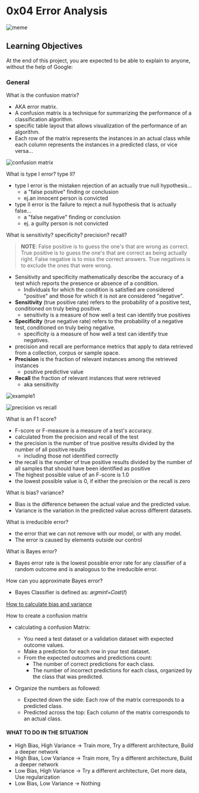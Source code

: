 # 0x04 Error Analysis

![meme](https://holbertonintranet.s3.amazonaws.com/uploads/medias/2018/11/e3786a3d84e36ff800d8.jpg?X-Amz-Algorithm=AWS4-HMAC-SHA256&X-Amz-Credential=AKIARDDGGGOU5BHMTQX4%2F20220905%2Fus-east-1%2Fs3%2Faws4_request&X-Amz-Date=20220905T134644Z&X-Amz-Expires=86400&X-Amz-SignedHeaders=host&X-Amz-Signature=98dd74a4d6a85893c49e2b817ccd88e13e7a7459e3517a4b39661238d0b2d38b)

## Learning Objectives

At the end of this project, you are expected to be able to explain to anyone, without the help of Google:

### General

What is the confusion matrix?

- AKA error matrix.
- A confusion matrix is a technique for summarizing the performance of a classification algorithm.
- specific table layout that allows visualization of the performance of an algorithm.
- Each row of the matrix represents the instances in an actual class while each column represents the instances in a predicted class, or vice versa...

![confusion matrix](https://miro.medium.com/max/667/1*3yGLac6F4mTENnj5dBNvNQ.jpeg)

What is type I error? type II?

- type I error is the mistaken rejection of an actually true null hypothesis...
  - a "false positive" finding or conclusion
  - ej.an innocent person is convicted
- type II error is the failure to reject a null hypothesis that is actually false...
  - a "false negative" finding or conclusion
  - ej. a guilty person is not convicted

What is sensitivity? specificity? precision? recall?

> **NOTE**: False positive is to guess the one's that are wrong as correct. True positive is to guess the one's that are correct as being actually right.
> False negative is to miss the correct answers. True negatives is to exclude the ones that were wrong.

- Sensitivity and specificity mathematically describe the accuracy of a test which reports the presence or absence of a condition.
  - Individuals for which the condition is satisfied are considered "positive" and those for which it is not are considered "negative".
- **Sensitivity** (true positive rate) refers to the probability of a positive test, conditioned on truly being positive.
  - sensitivity is a measure of how well a test can identify true positives
- **Specificity** (true negative rate) refers to the probability of a negative test, conditioned on truly being negative.
  - specificity is a measure of how well a test can identify true negatives.
- precision and recall are performance metrics that apply to data retrieved from a collection, corpus or sample space.
- **Precision** is the fraction of relevant instances among the retrieved instances
  - positive predictive value
- **Recall** the fraction of relevant instances that were retrieved
  - aka sensitivity

![example1](https://en.wikipedia.org/wiki/File:Precisionrecall.svg)

![precision vs recall](https://upload.wikimedia.org/wikipedia/commons/thumb/2/26/Precisionrecall.svg/700px-Precisionrecall.svg.png)

What is an F1 score?

- F-score or F-measure is a measure of a test's accuracy.
- calculated from the precision and recall of the test
- the precision is the number of true positive results divided by the number of all positive results
  - including those not identified correctly
- the recall is the number of true positive results divided by the number of all samples that should have been identified as positive
- The highest possible value of an F-score is 1.0
- the lowest possible value is 0, if either the precision or the recall is zero

What is bias? variance?

- Bias is the difference between the actual value and the predicted value.
- Variance is the variation in the predicted value across different datasets.

What is irreducible error?

- the error that we can not remove with our model, or with any model.
- The error is caused by elements outside our control

What is Bayes error?

- Bayes error rate is the lowest possible error rate for any classifier of a random outcome and is analogous to the irreducible error.

How can you approximate Bayes error?

- Bayes Classifier is defined as: 𝑎𝑟𝑔𝑚𝑖𝑛𝑓=𝐶𝑜𝑠𝑡(𝑓)

[How to calculate bias and variance](http://rasbt.github.io/mlxtend/user_guide/evaluate/bias_variance_decomp/)

How to create a confusion matrix

- calculating a confusion Matrix:
  - You need a test dataset or a validation dataset with expected outcome values.
  - Make a prediction for each row in your test dataset.
  - From the expected outcomes and predictions count:
    - The number of correct predictions for each class.
    - The number of incorrect predictions for each class, organized by the class that was predicted.

- Organize the numbers as followed:
  - Expected down the side: Each row of the matrix corresponds to a predicted class.
  - Predicted across the top: Each column of the matrix corresponds to an actual class.

#### WHAT TO DO IN THE SITUATION

- High Bias, High Variance -> Train more, Try a different architecture, Build a deeper network
- High Bias, Low Variance -> Train more, Try a different architecture, Build a deeper network
- Low Bias, High Variance -> Try a different architecture, Get more data, Use regularization
- Low Bias, Low Variance -> Nothing
